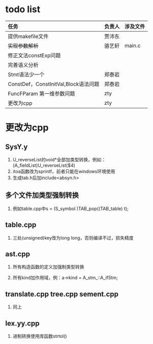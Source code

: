 # todo list

| 任务 | 负责人 | 涉及文件 |
|:-----|:-----| ------ |
| 提供makefile文件 | 贾沛东 | |
| ~~实现参数解析~~ | 骆艺轩 | main.c |
| 修正文法constExp问题| | |
| 完善语义分析 | | |
| Stmt语法少一个|郑泰岩| |
| ConstDef，ConstInitVal,Block语法问题|郑泰岩| |
| FuncFParam 第一维参数问题| zty|
| 更改为cpp | zty|
# 更改为cpp
## SysY.y

1. U_reverseList的void*全部加类型转换，例如：(A_fieldList)U_reverseList($4)
2. itoa函数改为sprintf，前者只能在windows环境使用
3. 生成tab.h后加include<absyn.h>

## 多个文件加类型强制转换

1. 例如table.cpp中s = (S_symbol )TAB_pop((TAB_table) t);

## table.cpp

1. 三处(unsigned)key改为long long，否则编译不过，损失精度

## ast.cpp

1. 所有构造函数的定义加强制类型转换

2. 所有kind加作用域，例：a->kind = A_stm_::A_ifStm;

## translate.cpp tree.cpp sement.cpp

1. 同上

## lex.yy.cpp

1. 进制转换使用库函数strtol()
